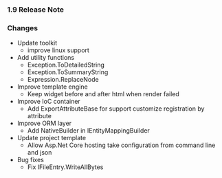 ﻿### 1.9 Release Note

### Changes

- Update toolkit
	- improve linux support
- Add utility functions
	- Exception.ToDetailedString
	- Exception.ToSummaryString
	- Expression.ReplaceNode
- Improve template engine
	- Keep widget before and after html when render failed
- Improve IoC container
	- Add ExportAttributeBase for support customize registration by attribute
- Improve ORM layer
	- Add NativeBuilder in IEntityMappingBuilder<T>
- Update project template
	- Allow Asp.Net Core hosting take configuration from command line and json
- Bug fixes
	- Fix IFileEntry.WriteAllBytes
